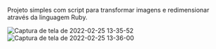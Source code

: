 Projeto simples com script para transformar imagens e redimensionar através da linguagem Ruby.

![Captura de tela de 2022-02-25 13-35-52](https://user-images.githubusercontent.com/90075318/155752464-95c6128c-3795-4352-b739-f0c8897b85a0.png)
![Captura de tela de 2022-02-25 13-36-00](https://user-images.githubusercontent.com/90075318/155752469-6123fe8d-9875-4464-a018-ed4488b908aa.png)
